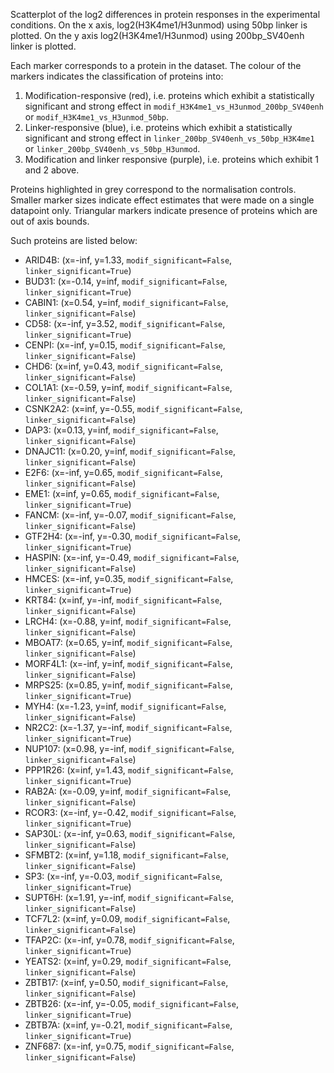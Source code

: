 
Scatterplot of the log2 differences in protein responses in the experimental conditions.
On the x axis, log2(H3K4me1/H3unmod) using 50bp linker is plotted. On the y axis log2(H3K4me1/H3unmod) using 200bp_SV40enh linker is plotted.

Each marker corresponds to a protein in the dataset. The colour of the markers indicates the classification of proteins into:

1. Modification-responsive (red), i.e. proteins which exhibit a statistically significant and strong effect in `modif_H3K4me1_vs_H3unmod_200bp_SV40enh` or `modif_H3K4me1_vs_H3unmod_50bp`.
2. Linker-responsive (blue), i.e. proteins which exhibit a statistically significant and strong effect in `linker_200bp_SV40enh_vs_50bp_H3K4me1` or `linker_200bp_SV40enh_vs_50bp_H3unmod`.
3. Modification and linker responsive (purple), i.e. proteins which exhibit 1 and 2 above.

Proteins highlighted in grey correspond to the normalisation controls.
Smaller marker sizes indicate effect estimates that were made on a single datapoint only.
Triangular markers indicate presence of proteins which are out of axis bounds.

Such proteins are listed below:

   - ARID4B: (x=-inf, y=1.33, `modif_significant=False`, `linker_significant=True`)
   - BUD31: (x=-0.14, y=inf, `modif_significant=False`, `linker_significant=True`)
   - CABIN1: (x=0.54, y=inf, `modif_significant=False`, `linker_significant=False`)
   - CD58: (x=-inf, y=3.52, `modif_significant=False`, `linker_significant=True`)
   - CENPI: (x=-inf, y=0.15, `modif_significant=False`, `linker_significant=False`)
   - CHD6: (x=inf, y=0.43, `modif_significant=False`, `linker_significant=False`)
   - COL1A1: (x=-0.59, y=inf, `modif_significant=False`, `linker_significant=False`)
   - CSNK2A2: (x=inf, y=-0.55, `modif_significant=False`, `linker_significant=False`)
   - DAP3: (x=0.13, y=inf, `modif_significant=False`, `linker_significant=False`)
   - DNAJC11: (x=0.20, y=inf, `modif_significant=False`, `linker_significant=False`)
   - E2F6: (x=-inf, y=0.65, `modif_significant=False`, `linker_significant=False`)
   - EME1: (x=inf, y=0.65, `modif_significant=False`, `linker_significant=True`)
   - FANCM: (x=-inf, y=-0.07, `modif_significant=False`, `linker_significant=False`)
   - GTF2H4: (x=-inf, y=-0.30, `modif_significant=False`, `linker_significant=True`)
   - HASPIN: (x=-inf, y=-0.49, `modif_significant=False`, `linker_significant=False`)
   - HMCES: (x=-inf, y=0.35, `modif_significant=False`, `linker_significant=True`)
   - KRT84: (x=inf, y=-inf, `modif_significant=False`, `linker_significant=False`)
   - LRCH4: (x=-0.88, y=inf, `modif_significant=False`, `linker_significant=False`)
   - MBOAT7: (x=0.65, y=inf, `modif_significant=False`, `linker_significant=False`)
   - MORF4L1: (x=-inf, y=inf, `modif_significant=False`, `linker_significant=False`)
   - MRPS25: (x=0.85, y=inf, `modif_significant=False`, `linker_significant=True`)
   - MYH4: (x=-1.23, y=inf, `modif_significant=False`, `linker_significant=False`)
   - NR2C2: (x=-1.37, y=-inf, `modif_significant=False`, `linker_significant=True`)
   - NUP107: (x=0.98, y=-inf, `modif_significant=False`, `linker_significant=False`)
   - PPP1R26: (x=inf, y=1.43, `modif_significant=False`, `linker_significant=True`)
   - RAB2A: (x=-0.09, y=inf, `modif_significant=False`, `linker_significant=False`)
   - RCOR3: (x=-inf, y=-0.42, `modif_significant=False`, `linker_significant=True`)
   - SAP30L: (x=-inf, y=0.63, `modif_significant=False`, `linker_significant=False`)
   - SFMBT2: (x=inf, y=1.18, `modif_significant=False`, `linker_significant=False`)
   - SP3: (x=-inf, y=-0.03, `modif_significant=False`, `linker_significant=True`)
   - SUPT6H: (x=1.91, y=-inf, `modif_significant=False`, `linker_significant=False`)
   - TCF7L2: (x=inf, y=0.09, `modif_significant=False`, `linker_significant=False`)
   - TFAP2C: (x=-inf, y=0.78, `modif_significant=False`, `linker_significant=True`)
   - YEATS2: (x=inf, y=0.29, `modif_significant=False`, `linker_significant=False`)
   - ZBTB17: (x=inf, y=0.50, `modif_significant=False`, `linker_significant=False`)
   - ZBTB26: (x=-inf, y=-0.05, `modif_significant=False`, `linker_significant=True`)
   - ZBTB7A: (x=inf, y=-0.21, `modif_significant=False`, `linker_significant=True`)
   - ZNF687: (x=-inf, y=0.75, `modif_significant=False`, `linker_significant=False`)
        